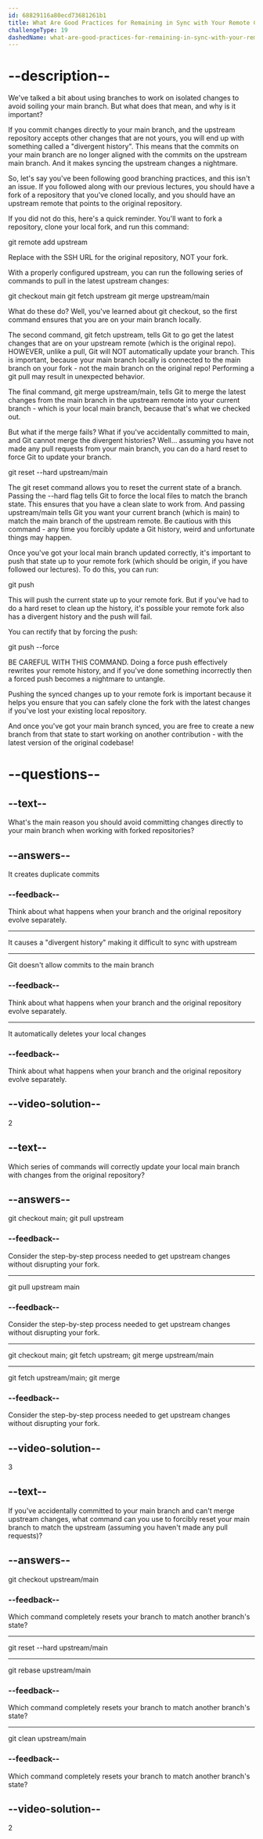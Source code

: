 ```yaml
---
id: 68829116a80ecd73681261b1
title: What Are Good Practices for Remaining in Sync with Your Remote Counterparts?
challengeType: 19
dashedName: what-are-good-practices-for-remaining-in-sync-with-your-remote-counterparts
---
```


# --description--

We've talked a bit about using branches to work on isolated changes to avoid soiling your main branch. But what does that mean, and why is it important?

If you commit changes directly to your main branch, and the upstream repository accepts other changes that are not yours, you will end up with something called a "divergent history". This means that the commits on your main branch are no longer aligned with the commits on the upstream main branch. And it makes syncing the upstream changes a nightmare.

So, let's say you've been following good branching practices, and this isn't an issue. If you followed along with our previous lectures, you should have a fork of a repository that you've cloned locally, and you should have an upstream remote that points to the original repository.

If you did not do this, here's a quick reminder. You'll want to fork a repository, clone your local fork, and run this command:

git remote add upstream <url>

Replace <url> with the SSH URL for the original repository, NOT your fork. 

With a properly configured upstream, you can run the following series of commands to pull in the latest upstream changes:

git checkout main
git fetch upstream
git merge upstream/main

What do these do? Well, you've learned about git checkout, so the first command ensures that you are on your main branch locally. 

The second command, git fetch upstream, tells Git to go get the latest changes that are on your upstream remote (which is the original repo). HOWEVER, unlike a pull, Git will NOT automatically update your branch. This is important, because your main branch locally is connected to the main branch on your fork - not the main branch on the original repo! Performing a git pull may result in unexpected behavior.

The final command, git merge upstream/main, tells Git to merge the latest changes from the main branch in the upstream remote into your current branch - which is your local main branch, because that's what we checked out.

But what if the merge fails? What if you've accidentally committed to main, and Git cannot merge the divergent histories? Well… assuming you have not made any pull requests from your main branch, you can do a hard reset to force Git to update your branch.

git reset --hard upstream/main

The git reset command allows you to reset the current state of a branch. Passing the --hard flag tells Git to force the local files to match the branch state. This ensures that you have a clean slate to work from. And passing upstream/main tells Git you want your current branch (which is main) to match the main branch of the upstream remote. Be cautious with this command - any time you forcibly update a Git history, weird and unfortunate things may happen.

Once you've got your local main branch updated correctly, it's important to push that state up to your remote fork (which should be origin, if you have followed our lectures). To do this, you can run:

git push

This will push the current state up to your remote fork. But if you've had to do a hard reset to clean up the history, it's possible your remote fork also has a divergent history and the push will fail.

You can rectify that by forcing the push:

git push --force

BE CAREFUL WITH THIS COMMAND. Doing a force push effectively rewrites your remote history, and if you've done something incorrectly then a forced push becomes a nightmare to untangle.

Pushing the synced changes up to your remote fork is important because it helps you ensure that you can safely clone the fork with the latest changes if you've lost your existing local repository.

And once you've got your main branch synced, you are free to create a new branch from that state to start working on another contribution - with the latest version of the original codebase!

# --questions--

## --text--

What's the main reason you should avoid committing changes directly to your main branch when working with forked repositories?

## --answers--

It creates duplicate commits

### --feedback--

Think about what happens when your branch and the original repository evolve separately.

---

It causes a "divergent history" making it difficult to sync with upstream

---

Git doesn't allow commits to the main branch

### --feedback--

Think about what happens when your branch and the original repository evolve separately.

---

It automatically deletes your local changes

### --feedback--

Think about what happens when your branch and the original repository evolve separately.

## --video-solution--

2

## --text--

Which series of commands will correctly update your local main branch with changes from the original repository?

## --answers--

git checkout main; git pull upstream 

### --feedback--

Consider the step-by-step process needed to get upstream changes without disrupting your fork.

---

git pull upstream main 

### --feedback--

Consider the step-by-step process needed to get upstream changes without disrupting your fork.

---

git checkout main; git fetch upstream; git merge upstream/main

---

git fetch upstream/main; git merge

### --feedback--

Consider the step-by-step process needed to get upstream changes without disrupting your fork.

## --video-solution--

3

## --text--

If you've accidentally committed to your main branch and can't merge upstream changes, what command can you use to forcibly reset your main branch to match the upstream (assuming you haven't made any pull requests)?

## --answers--

git checkout upstream/main 

### --feedback--

Which command completely resets your branch to match another branch's state?

---

git reset --hard upstream/main

---

git rebase upstream/main 

### --feedback--

Which command completely resets your branch to match another branch's state?

---

git clean upstream/main

### --feedback--

Which command completely resets your branch to match another branch's state?

## --video-solution--

2
